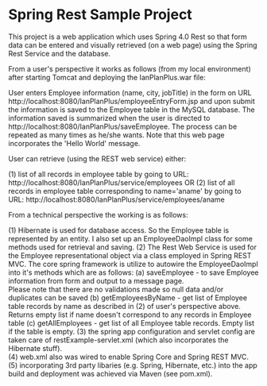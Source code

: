 # Spring Rest Sample Project 

This project is a web application which uses Spring 4.0 Rest so that form data can be entered and visually retrieved (on a web page) using the Spring 
Rest Service and the database.

From a user's perspective it works as follows (from my local environment) after starting Tomcat and deploying the IanPlanPlus.war file:

User enters Employee information (name, city, jobTitle) in the form on URL http://localhost:8080/IanPlanPlus/employeeEntryForm.jsp 
and upon submit the information is saved to the Employee table in the MySQL database.   The information saved is summarized when the user is directed to
http://localhost:8080/IanPlanPlus/saveEmployee.   The process can be repeated as many times as he/she wants.  Note that this web page incorporates the 'Hello World'
message.

User can retrieve (using the REST web service) either:

(1) list of all records in employee table by going to URL:  http://localhost:8080/IanPlanPlus/service/employees
OR
(2) list of all records in employee table corresponding to name='aname' by going to URL: http://localhost:8080/IanPlanPlus/service/employees/aname

From a technical perspective the working is as follows:

(1) Hibernate is used for database access.  So the Employee table is represented by an entity.  I also set up an EmployeeDaoImpl class for some methods used for retrieval and saving.
(2) The Rest Web Service is used for the Employee representational object via a class employed in Spring REST MVC.   The core spring framework 
    is utilize to autowire the EmployeeDaoImpl into it's methods which are as follows:
	     (a) saveEmployee - to save Employee information from form and output to a message page.  
                       		 Please note that there are no validations made so null data and/or duplicates can be saved
         (b) getEmployeesByName - get list of Employee table records by name as described in (2) of user's perspective above.  Returns empty list if name doesn't correspond
		        to any records in Employee table
		 (c) getAllEmployees - get list of all Employee table records.   Empty list if the table is empty.
(3) the spring app configuration and servlet config are taken care of restExample-servlet.xml (which also incorporates the Hibernate stuff).   
(4) web.xml also was wired to enable Spring Core and Spring REST MVC.
(5) incorporating 3rd party libaries (e.g. Spring, Hibernate, etc.) into the app build and deployment was achieved via Maven (see pom.xml).